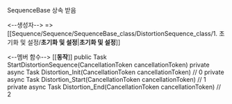 SequenceBase 상속 받음

<--생성자-->
	=> [[Sequence/Sequence/SequenceBase_class/DistortionSequence_class/1. 초기화 및 설정/__초기화 및 설정__|__초기화 및 설정__]]

<--멤버 함수--> [[__동작__]]
	public Task StartDistortionSequence(CancellationToken cancellationToken)
	private async Task Distortion_Init(CancellationToken cancellationToken) // 0
	private async Task Distortion_Start(CancellationToken cancellationToken) // 1
	private async Task Distortion_End(CancellationToken cancellationToken) // 2